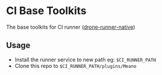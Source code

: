 # CI Base Toolkits

The base toolkits for CI runner ([drone-runner-native](https://github.com/Meano/drone-runner-native))

## Usage

* Install the runner service to new path eg: `$CI_RUNNER_PATH`
* Clone this repo to `$CI_RUNNER_PATH/plugins/Meano`
